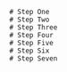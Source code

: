 
	# Step One 
	# Step Two 
	# Step Three 
	# Step Four 
	# Step Five
	# Step Six
	# Step Seven 

	 
